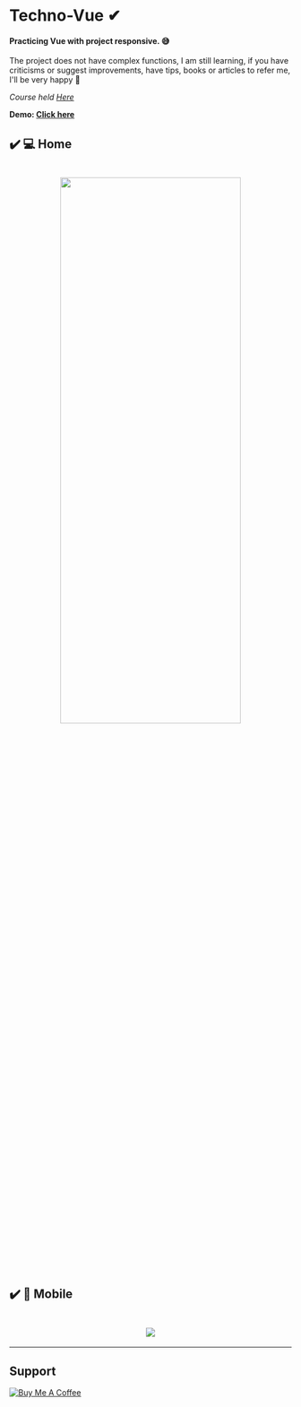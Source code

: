 
# Techno-Vue ✔ 
#### Practicing Vue with project responsive. 😅
The project does not have complex functions, I am still learning, if you have criticisms or suggest improvements, have tips, books or articles to refer me, I'll be very happy 💓

*Course held [Here](https://www.origamid.com/curso/vue-js-completo)*

**Demo: [Click here](https://elvissouza.github.io/Techno-Vue/)**

## :heavy_check_mark: :computer: Home

<h1 align="center">
  <img src ="https://github.com/elvissouza/Techno-Vue/blob/master/img/Tablet.gif?raw=true" height= "50%" width= "80%">
</h1>

## :heavy_check_mark: :iphone: Mobile
<h1 align="center">
  <img src ="https://github.com/elvissouza/Techno-Vue/blob/master/img/Techno.gif?raw=true" height= "auto" width= "auto">
</h1>

---


## Support
<a href="https://www.buymeacoffee.com/elvissouza" target="_blank"><img src="https://www.buymeacoffee.com/assets/img/custom_images/purple_img.png" alt="Buy Me A Coffee" style="height: auto !important;width: auto !important;" ></a>

